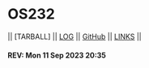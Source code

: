# OS232

|| [TARBALL] || [LOG](TXT/mylog.txt) || [GitHub](https://github.com/Sirered/os232) || [LINKS](/links.md) ||

#### REV: Mon 11 Sep 2023 20:35
